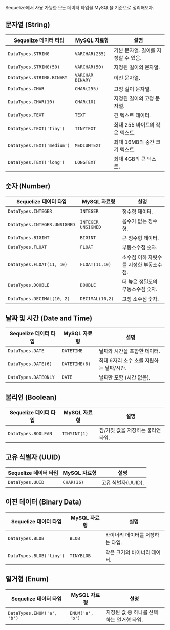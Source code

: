 Sequelize에서 사용 가능한 모든 데이터 타입을 MySQL을 기준으로 정리해보자.

## **문자열 (String)**

|Sequelize 데이터 타입|MySQL 자료형|설명|
|---|---|---|
|`DataTypes.STRING`|`VARCHAR(255)`|기본 문자열. 길이를 지정할 수 있음.|
|`DataTypes.STRING(50)`|`VARCHAR(50)`|지정된 길이의 문자열.|
|`DataTypes.STRING.BINARY`|`VARCHAR BINARY`|이진 문자열.|
|`DataTypes.CHAR`|`CHAR(255)`|고정 길이 문자열.|
|`DataTypes.CHAR(10)`|`CHAR(10)`|지정된 길이의 고정 문자열.|
|`DataTypes.TEXT`|`TEXT`|긴 텍스트 데이터.|
|`DataTypes.TEXT('tiny')`|`TINYTEXT`|최대 255 바이트의 작은 텍스트.|
|`DataTypes.TEXT('medium')`|`MEDIUMTEXT`|최대 16MB의 중간 크기 텍스트.|
|`DataTypes.TEXT('long')`|`LONGTEXT`|최대 4GB의 큰 텍스트.|

## **숫자 (Number)**

|Sequelize 데이터 타입|MySQL 자료형|설명|
|---|---|---|
|`DataTypes.INTEGER`|`INTEGER`|정수형 데이터.|
|`DataTypes.INTEGER.UNSIGNED`|`INTEGER UNSIGNED`|음수가 없는 정수형.|
|`DataTypes.BIGINT`|`BIGINT`|큰 정수형 데이터.|
|`DataTypes.FLOAT`|`FLOAT`|부동소수점 숫자.|
|`DataTypes.FLOAT(11, 10)`|`FLOAT(11,10)`|소수점 이하 자릿수를 지정한 부동소수점.|
|`DataTypes.DOUBLE`|`DOUBLE`|더 높은 정밀도의 부동소수점 숫자.|
|`DataTypes.DECIMAL(10, 2)`|`DECIMAL(10,2)`|고정 소수점 숫자.|

## **날짜 및 시간 (Date and Time)**

|Sequelize 데이터 타입|MySQL 자료형|설명|
|---|---|---|
|`DataTypes.DATE`|`DATETIME`|날짜와 시간을 포함한 데이터.|
|`DataTypes.DATE(6)`|`DATETIME(6)`|최대 6자리 소수 초를 지원하는 날짜/시간.|
|`DataTypes.DATEONLY`|`DATE`|날짜만 포함 (시간 없음).|

## **불리언 (Boolean)**

|Sequelize 데이터 타입|MySQL 자료형|설명|
|---|---|---|
|`DataTypes.BOOLEAN`|`TINYINT(1)`|참/거짓 값을 저장하는 불리언 타입.|

## **고유 식별자 (UUID)**

|Sequelize 데이터 타입|MySQL 자료형|설명|
|---|---|---|
|`DataTypes.UUID`|`CHAR(36)`|고유 식별자(UUID).|

## **이진 데이터 (Binary Data)**

|Sequelize 데이터 타입|MySQL 자료형|설명|
|---|---|---|
|`DataTypes.BLOB`|`BLOB`|바이너리 데이터를 저장하는 타입.|
|`DataTypes.BLOB('tiny')`|`TINYBLOB`|작은 크기의 바이너리 데이터.|

## **열거형 (Enum)**

|Sequelize 데이터 타입|MySQL 자료형|설명|
|---|---|---|
|`DataTypes.ENUM('a', 'b')`|`ENUM('a', 'b')`|지정된 값 중 하나를 선택하는 열거형 타입.|
